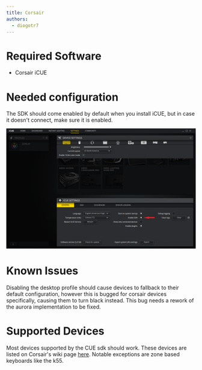 ```yaml
---
title: Corsair
authors:
  - diogotr7
---
```


# Required Software

* Corsair iCUE

# Needed configuration

The SDK should come enabled by default when you install iCUE, but in case it doesn't connect, make sure it is enabled.

![Turning on the SDK in Corsair iCUE](/img/docs/icue-enable-sdk.png)

# Known Issues

Disabling the desktop profile should cause devices to fallback to their default configuration, however this is bugged for corsair devices specifically, causing them to turn black instead. This bug needs a rework of the aurora implementation to be fixed.

# Supported Devices

Most devices supported by the CUE sdk should work. These devices are listed on Corsair's wiki page [here](https://corsairofficial.github.io/cue-sdk/#supported-devices). Notable exceptions are zone based keyboards like the k55.
